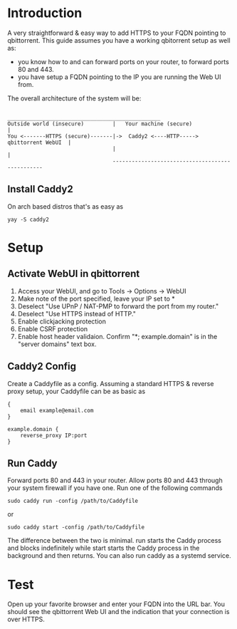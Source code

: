 # Introduction
A very straightforward & easy way to add HTTPS to your FQDN pointing to qbittorrent.
This guide assumes you have a working qbitorrent setup as well as:
* you know how to and can forward ports on your router, to forward ports 80 and 443.
* you have setup a FQDN pointing to the IP you are running the Web UI from.

The overall architecture of the system will be:
```
                                 ________________________________________________
Outside world (insecure)         |   Your machine (secure)                      |
You <-------HTTPS (secure)-------|->  Caddy2 <----HTTP-----> qbittorrent WebUI  |
                                 |                                              |
                                 ------------------------------------------------
```

## Install Caddy2
On arch based distros that's as easy as
```
yay -S caddy2
```

# Setup
## Activate WebUI in qbittorrent
1. Access your WebUI, and go to Tools -> Options -> WebUI
2. Make note of the port specified, leave your IP set to *
3. Deselect "Use UPnP / NAT-PMP to forward the port from my router."
4. Deselect "Use HTTPS instead of HTTP."
5. Enable clickjacking protection
6. Enable CSRF protection
7. Enable host header validaion. Confirm "*; example.domain" is in the "server domains" text box.

## Caddy2 Config
Create a Caddyfile as a config. Assuming a standard HTTPS & reverse proxy setup, your Caddyfile can be as basic as
```
{
    email example@email.com
}

example.domain {
    reverse_proxy IP:port
}

```

## Run Caddy
Forward ports 80 and 443 in your router.
Allow ports 80 and 443 through your system firewall if you have one.
Run one of the following commands
```
sudo caddy run -config /path/to/Caddyfile
```
or
```
sudo caddy start -config /path/to/Caddyfile
```
The difference between the two is minimal.
run starts the Caddy process and blocks indefinitely while start starts the Caddy process in the background and then returns.
You can also run caddy as a systemd service.

# Test
Open up your favorite browser and enter your FQDN into the URL bar. You should see the qbittorrent Web UI and the indication that your connection is over HTTPS.
